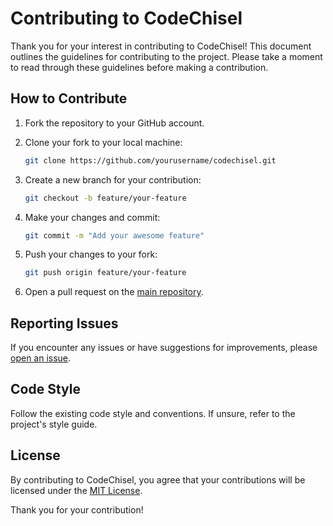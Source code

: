 # Contributing to CodeChisel

Thank you for your interest in contributing to CodeChisel! This document outlines the guidelines for contributing to the project. Please take a moment to read through these guidelines before making a contribution.

## How to Contribute

1. Fork the repository to your GitHub account.
2. Clone your fork to your local machine:

   ```bash
   git clone https://github.com/yourusername/codechisel.git
   ```

3. Create a new branch for your contribution:

   ```bash
   git checkout -b feature/your-feature
   ```

4. Make your changes and commit:

   ```bash
   git commit -m "Add your awesome feature"
   ```

5. Push your changes to your fork:

   ```bash
   git push origin feature/your-feature
   ```

6. Open a pull request on the [main repository](https://github.com/yourusername/codechisel).

## Reporting Issues

If you encounter any issues or have suggestions for improvements, please [open an issue](https://github.com/yourusername/codechisel/issues).

## Code Style

Follow the existing code style and conventions. If unsure, refer to the project's style guide.

## License

By contributing to CodeChisel, you agree that your contributions will be licensed under the [MIT License](LICENSE).

Thank you for your contribution!
